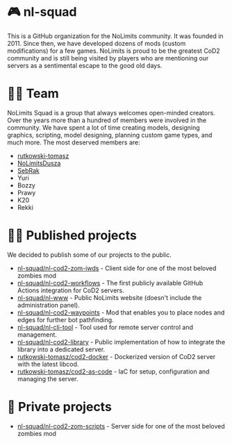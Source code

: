 # 🎮 nl-squad

This is a GitHub organization for the NoLimits community. It was founded in 2011. Since then, we have developed dozens of mods (custom modifications) for a few games. NoLimits is proud to be the greatest CoD2 community and is still being visited by players who are mentioning our servers as a sentimental escape to the good old days. 

# 👏🏻 Team

NoLimits Squad is a group that always welcomes open-minded creators. Over the years more than a hundred of members were involved in the community. We have spent a lot of time creating models, designing graphics, scripting, model designing, planning custom game types, and much more. The most deserved members are:

- [rutkowski-tomasz](https://github.com/rutkowski-tomasz)
- [NoLimitsDusza](https://github.com/NoLimitsDusza)
- [SebRak](https://github.com/SebRak)
- Yuri
- Bozzy
- Prawy
- K20
- Rekki

# 👐🏻 Published projects

We decided to publish some of our projects to the public.

- [nl-squad/nl-cod2-zom-iwds](https://github.com/nl-squad/nl-cod2-zom-iwds) - Client side for one of the most beloved zombies mod
- [nl-squad/nl-cod2-workflows](https://github.com/nl-squad/nl-cod2-workflows) - The first publicly available GitHub Actions integration for CoD2 servers.
- [nl-squad/nl-www](https://github.com/nl-squad/nl-www) - Public NoLimits website (doesn't include the administration panel).
- [nl-squad/nl-cod2-waypoints](https://github.com/nl-squad/nl-cod2-waypoints) - Mod that enables you to place nodes and edges for further bot pathfinding.
- [nl-squad/nl-cli-tool](https://github.com/nl-squad/nl-cli-tool) - Tool used for remote server control and management.
- [nl-squad/nl-cod2-library](https://github.com/nl-squad/nl-cod2-library) - Public implementation of how to integrate the library into a dedicated server.
- [rutkowski-tomasz/cod2-docker](https://github.com/rutkowski-tomasz/cod2-docker) - Dockerized version of CoD2 server with the latest libcod.
- [rutkowski-tomasz/cod2-as-code](https://github.com/rutkowski-tomasz/cod2-as-code) - IaC for setup, configuration and managing the server.

# 🥸 Private projects

- [nl-squad/nl-cod2-zom-scripts](https://github.com/nl-squad/nl-cod2-zom-scripts) - Server side for one of the most beloved zombies mod
